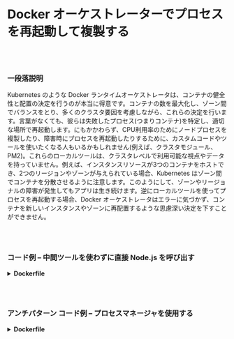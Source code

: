 # Docker オーケストレーターでプロセスを再起動して複製する

<br/><br/>

### 一段落説明

Kubernetes のような Docker ランタイムオーケストレータは、コンテナの健全性と配置の決定を行うのが本当に得意です。コンテナの数を最大化し、ゾーン間でバランスをとり、多くのクラスタ要因を考慮しながら、これらの決定を行います。言葉がなくても、彼らは失敗したプロセス(つまりコンテナ)を特定し、適切な場所で再起動します。にもかかわらず、CPU利用率のためにノードプロセスを複製したり、障害時にプロセスを再起動したりするために、カスタムコードやツールを使いたくなる人もいるかもしれません(例えば、クラスタモジュール、PM2)。これらのローカルツールは、クラスタレベルで利用可能な視点やデータを持っていません。例えば、インスタンスリソースが3つのコンテナをホストでき、2つのリージョンやゾーンが与えられている場合、Kubernetes はゾーン間でコンテナを分散させるように注意します。このようにして、ゾーンやリージョナルの障害が発生してもアプリは生き続けます。逆にローカルツールを使ってプロセスを再起動する場合、Docker オーケストレータはエラーに気づかず、コンテナを新しいインスタンスやゾーンに再配置するような思慮深い決定を下すことができません。

<br/><br/>

### コード例 – 中間ツールを使わずに直接 Node.js を呼び出す

<details>

<summary><strong>Dockerfile</strong></summary>

```

FROM node:12-slim

# ビルドロジックはこちら

CMD ["node", "index.js"]
```

</details>

<br/><br/>

### アンチパターン コード例 – プロセスマネージャを使用する
<details>

<summary><strong>Dockerfile</strong></summary>

```
FROM node:12-slim

# ビルドロジックはこちら

CMD ["pm2-runtime", "indes.js"]
```

</details>
